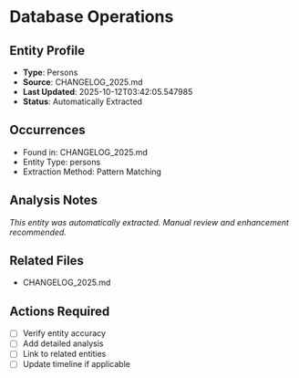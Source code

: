 # Database Operations

## Entity Profile
- **Type**: Persons
- **Source**: CHANGELOG_2025.md
- **Last Updated**: 2025-10-12T03:42:05.547985
- **Status**: Automatically Extracted

## Occurrences
- Found in: CHANGELOG_2025.md
- Entity Type: persons
- Extraction Method: Pattern Matching

## Analysis Notes
*This entity was automatically extracted. Manual review and enhancement recommended.*

## Related Files
- CHANGELOG_2025.md

## Actions Required
- [ ] Verify entity accuracy
- [ ] Add detailed analysis
- [ ] Link to related entities
- [ ] Update timeline if applicable
